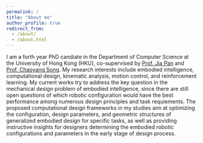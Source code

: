 ```yaml
---
permalink: /
title: "About me"
author_profile: true
redirect_from: 
  - /about/
  - /about.html
---
```


I am a forth year PhD candiate in the Department of Computer Science at the University of Hong Kong (HKU), co-supervised by [Prof. Jia Pan](https://sites.google.com/site/panjia) and [Prof. Chaoyang Song](https://bionicdl.ancorasir.com). My research interests include embodied intelligence, computational design, kinematic analysis, motion control, and reinforcement learning. My current works try to address the key question in the mechanical design problem of embodied intelligence, since there are still open questions of which robotic configuration would have the best performance among numerous design principles and task requiements. The proposed computational design frameworks in my studies aim at optimizing the configuration, design parameters, and geometric structures of generalized embodied design for specific tasks, as well as providing instructive insights for designers determining the embodied robotic configurations and parameters in the early stage of design process.

